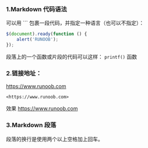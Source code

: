 ### 1.Markdown 代码语法
可以用 ``` 包裹一段代码，并指定一种语言（也可以不指定）：

```javascript
$(document).ready(function () {
    alert('RUNOOB');
});
```
段落上的一个函数或片段的代码可以这样：
`printf()` 函数

### 2.链接地址：
https://www.runoob.com
```
<https://www.runoob.com>

```
效果
<https://www.runoob.com>

### 3.Markdown 段落
段落的换行是使用两个以上空格加上回车。